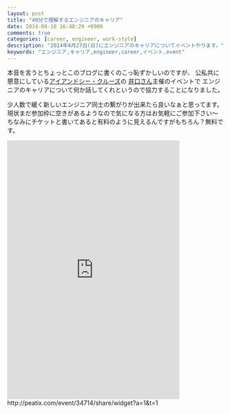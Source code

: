 ```yaml
---
layout: post
title: "40分で理解するエンジニアのキャリア"
date: 2014-04-18 16:48:29 +0900
comments: true
categories: [career, engineer, work-style]
description: "2014年4月27日(日)にエンジニアのキャリアについてイベントやります。"
keywords: "エンジニア,キャリア,engineer,career,イベント,event"
---
```


本音を言うとちょっとこのブログに書くのこっ恥ずかしいのですが、
公私共に懇意にしている[アイアンドシー・クルーズ](http://www.iacc.co.jp/)の
[井口さん](http://iguchikazuhiro.blogspot.jp/)主催のイベントで
エンジニアのキャリアについて何か話してくれというので協力することになりました。

少人数で緩く新しいエンジニア同士の繋がりが出来たら良いなぁと思ってます。
現状まだ参加枠に空きがあるようなので気になる方はお気軽にご参加下さい～
ちなみにチケットと書いてあると有料のように見えるんですがもちろん？無料です。

<iframe frameborder="0" width="400" height="600" src="http://peatix.com/event/34714/share/widget?a=1&t=1"></iframe>
http://peatix.com/event/34714/share/widget?a=1&t=1
